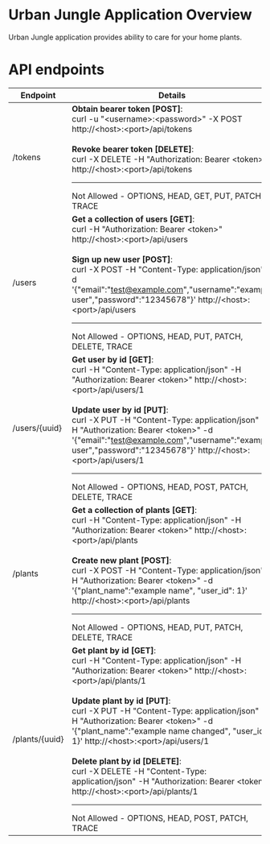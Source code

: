 # Urban Jungle Application Overview

Urban Jungle application provides ability to care for your home plants. 

# API endpoints

| Endpoint | Details|  
| ---  | --- |
| /tokens | **Obtain bearer token [POST]**:<br/>curl -u "\<username>:\<password>" -X POST http://\<host\>:\<port\>/api/tokens <br/><br/>**Revoke bearer token [DELETE]**:<br/>curl -X DELETE -H "Authorization: Bearer \<token>" http://\<host\>:\<port\>/api/tokens <br/> <hr/>Not Allowed - OPTIONS, HEAD, GET, PUT, PATCH, TRACE |
| /users | **Get a collection of users [GET]**:<br/>curl -H "Authorization: Bearer \<token>" http://\<host\>:\<port\>/api/users <br/><br/> **Sign up new user [POST]**:<br/>curl -X POST -H "Content-Type: application/json" -d '{"email":"test@example.com","username":"example user","password":"12345678"}' http://\<host\>:\<port\>/api/users<br/> <hr/>Not Allowed - OPTIONS, HEAD, PUT, PATCH, DELETE, TRACE |
| /users/{uuid} | **Get user by id [GET]**:<br/>curl -H "Content-Type: application/json" -H "Authorization: Bearer \<token>" http://\<host\>:\<port\>/api/users/1<br/><br/> **Update user by id [PUT]**:<br/>curl -X PUT -H "Content-Type: application/json" -H "Authorization: Bearer \<token>" -d '{"email":"test@example.com","username":"example user","password":"12345678"}' http://\<host\>:\<port\>/api/users/1<br/> <hr/>Not Allowed - OPTIONS, HEAD, POST, PATCH, DELETE, TRACE |
| /plants | **Get a collection of plants [GET]**:<br/>curl -H "Content-Type: application/json" -H "Authorization: Bearer \<token>" http://\<host\>:\<port\>/api/plants <br/><br/> **Create new plant [POST]**:<br/>curl -X POST -H "Content-Type: application/json" -H "Authorization: Bearer \<token>" -d '{"plant_name":"example name", "user_id": 1}' http://\<host\>:\<port\>/api/plants<br/> <hr/>Not Allowed - OPTIONS, HEAD, PUT, PATCH, DELETE, TRACE |
| /plants/{uuid} | **Get plant by id [GET]**:<br/>curl -H "Content-Type: application/json" -H "Authorization: Bearer \<token>" http://\<host\>:\<port\>/api/plants/1<br/><br/> **Update plant by id [PUT]**:<br/>curl -X PUT -H "Content-Type: application/json" -H "Authorization: Bearer \<token>" -d '{"plant_name":"example name changed", "user_id": 1}' http://\<host\>:\<port\>/api/users/1<br/><br/> **Delete plant by id [DELETE]**:<br/>curl -X DELETE -H "Content-Type: application/json" -H "Authorization: Bearer \<token>" http://\<host\>:\<port\>/api/plants/1<br/> <hr/>Not Allowed - OPTIONS, HEAD, POST, PATCH, TRACE |











